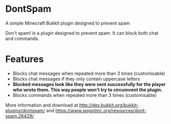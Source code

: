 # DontSpam
A simple Minecraft Bukkit plugin designed to prevent spam

Don't spam! is a plugin designed to prevent spam. It can block both chat and commands.

# Features
* Blocks chat messages when repeated more than 3 times (customisable)
* Blocks chat messages if they only contain uppercase letters
* **Blocked messages look like they were sent successfully for the player who wrote them. This way people won't try to circumvent the plugin.**
* Blocks commands when repeated more than 3 times (customisable)

More information and download at http://dev.bukkit.org/bukkit-plugins/dontspam/ and https://www.spigotmc.org/resources/dont-spam.26429/
